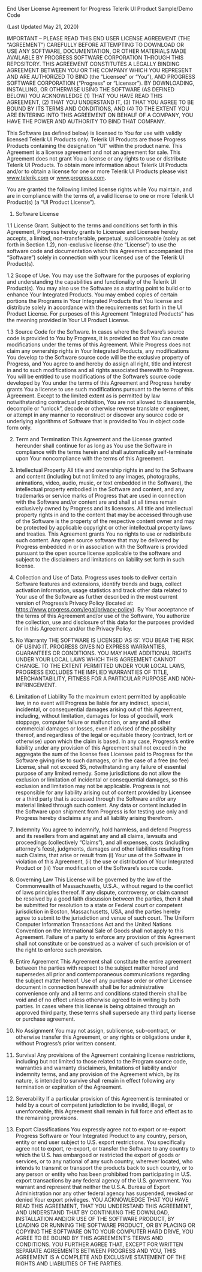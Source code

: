 End User License Agreement for Progress Telerik UI Product Sample/Demo Code

(Last Updated May 21, 2020)

IMPORTANT – PLEASE READ THIS END USER LICENSE AGREEMENT (THE “AGREEMENT”) CAREFULLY BEFORE ATTEMPTING TO DOWNLOAD OR USE ANY SOFTWARE, DOCUMENTATION, OR OTHER MATERIALS MADE AVAILABLE BY PROGRESS SOFTWARE CORPORATION THROUGH THIS REPOSITORY.  THIS AGREEMENT CONSTITUTES A LEGALLY BINDING AGREEMENT BETWEEN YOU OR THE COMPANY WHICH YOU REPRESENT AND ARE AUTHORIZED TO BIND (the “Licensee” or “You”), AND PROGRESS SOFTWARE CORPORATION (“Progress” or “Licensor”).  BY DOWNLOADING, INSTALLING, OR OTHERWISE USING THE SOFTWARE (AS DEFINED BELOW) YOU ACKNOWLEDGE (1) THAT YOU HAVE READ THIS AGREEMENT, (2) THAT YOU UNDERSTAND IT, (3) THAT YOU AGREE TO BE BOUND BY ITS TERMS AND CONDITIONS, AND (4) TO THE EXTENT YOU ARE ENTERING INTO THIS AGREEMENT ON BEHALF OF A COMPANY, YOU HAVE THE POWER AND AUTHORITY TO BIND THAT COMPANY.  

This Software (as defined below) is licensed to You for use with validly licensed Telerik UI Products only. Telerik UI Products are those Progress Products containing the designation “UI” within the product name. This Agreement is a license agreement and not an agreement for sale. This Agreement does not grant You a license or any rights to use or distribute Telerik UI Products. To obtain more information about Telerik UI Products and/or to obtain a license for one or more Telerik UI Products please visit www.telerik.com or www.progress.com.

You are granted the following limited license rights while You maintain, and are in compliance with the terms of, a valid license to one or more Telerik UI Product(s) (a “UI Product License”).

1. Software License

1.1 License Grant. Subject to the terms and conditions set forth in this Agreement, Progress hereby grants to Licensee and Licensee hereby accepts, a limited, non-transferable, perpetual, sublicenseable (solely as set forth in Section 1.2), non-exclusive license (the “License”) to use the software code and documentation which this Agreement accompanied (the “Software”) solely in connection with your licensed use of the Telerik UI Product(s). 

1.2 Scope of Use. You may use the Software for the purposes of exploring and understanding the capabilities and functionality of the Telerik UI Product(s). You may also use the Software as a starting point to build or to enhance Your Integrated Products. You may embed copies of certain portions the Programs in Your Integrated Products that You license and distribute solely in accordance with the requirements set forth in the UI Product License. For purposes of this Agreement “Integrated Products” has the meaning provided in Your UI Product License.

1.3 Source Code for the Software. In cases where the Software’s source code is provided to You by Progress, it is provided so that You can create modifications under the terms of this Agreement. While Progress does not claim any ownership rights in Your Integrated Products, any modifications You develop to the Software source code will be the exclusive property of Progress, and You agree to and hereby do assign all right, title and interest in and to such modifications and all rights associated therewith to Progress. You will be entitled to use modifications of the Software’s source code developed by You under the terms of this Agreement and Progress hereby grants You a license to use such modifications pursuant to the terms of this Agreement. Except to the limited extent as is permitted by law notwithstanding contractual prohibition, You are not allowed to disassemble, decompile or “unlock”, decode or otherwise reverse translate or engineer, or attempt in any manner to reconstruct or discover any source code or underlying algorithms of Software that is provided to You in object code form only.

2. Term and Termination
This Agreement and the License granted hereunder shall continue for as long as You use the Software in compliance with the terms herein and shall automatically self-terminate upon Your noncompliance with the terms of this Agreement. 

3. Intellectual Property
All title and ownership rights in and to the Software and content (including but not limited to any images, photographs, animations, video, audio, music, or text embedded in the Software), the intellectual property embodied in the Software and content, and any trademarks or service marks of Progress that are used in connection with the Software and/or content are and shall at all times remain exclusively owned by Progress and its licensors. All title and intellectual property rights in and to the content that may be accessed through use of the Software is the property of the respective content owner and may be protected by applicable copyright or other intellectual property laws and treaties. This Agreement grants You no rights to use or redistribute such content. Any open source software that may be delivered by Progress embedded in or in association with the Software is provided pursuant to the open source license applicable to the software and subject to the disclaimers and limitations on liability set forth in such license. 

4. Collection and Use of Data.
Progress uses tools to deliver certain Software features and extensions, identify trends and bugs, collect activation information, usage statistics and track other data related to Your use of the Software as further described in the most current version of Progress’s Privacy Policy (located at: https://www.progress.com/legal/privacy-policy). By Your acceptance of the terms of this Agreement and/or use of the Software, You authorize the collection, use and disclosure of this data for the purposes provided for in this Agreement and/or the Privacy Policy.

5. No Warranty
THE SOFTWARE IS LICENSED ‘AS IS’. YOU BEAR THE RISK OF USING IT. PROGRESS GIVES NO EXPRESS WARRANTIES, GUARANTEES OR CONDITIONS. YOU MAY HAVE ADDITIONAL RIGHTS UNDER YOUR LOCAL LAWS WHICH THIS AGREEMENT CANNOT CHANGE. TO THE EXTENT PERMITTED UNDER YOUR LOCAL LAWS, PROGRESS EXCLUDES THE IMPLIED WARRANTIES OF TITLE, MERCHANTABILITY, FITNESS FOR A PARTICULAR PURPOSE AND NON-INFRINGEMENT.

6. Limitation of Liability
To the maximum extent permitted by applicable law, in no event will Progress be liable for any indirect, special, incidental, or consequential damages arising out of this Agreement, including, without limitation, damages for loss of goodwill, work stoppage, computer failure or malfunction, or any and all other commercial damages or losses, even if advised of the possibility thereof, and regardless of the legal or equitable theory (contract, tort or otherwise) upon which the claim is based. In any case, Progress’s entire liability under any provision of this Agreement shall not exceed in the aggregate the sum of the license fees Licensee paid to Progress for the Software giving rise to such damages, or in the case of a free (no fee) License, shall not exceed $5, notwithstanding any failure of essential purpose of any limited remedy. Some jurisdictions do not allow the exclusion or limitation of incidental or consequential damages, so this exclusion and limitation may not be applicable. Progress is not responsible for any liability arising out of content provided by Licensee or a third party that is accessed through the Software and/or any material linked through such content. Any data or content included in the Software upon shipment from Progress is for testing use only and Progress hereby disclaims any and all liability arising therefrom. 

7. Indemnity
You agree to indemnify, hold harmless, and defend Progress and its resellers from and against any and all claims, lawsuits and proceedings (collectively “Claims”), and all expenses, costs (including attorney's fees), judgments, damages and other liabilities resulting from such Claims, that arise or result from (i) Your use of the Software in violation of this Agreement, (ii) the use or distribution of Your Integrated Product or (iii) Your modification of the Software’s source code. 

8. Governing Law
This License will be governed by the law of the Commonwealth of Massachusetts, U.S.A., without regard to the conflict of laws principles thereof. If any dispute, controversy, or claim cannot be resolved by a good faith discussion between the parties, then it shall be submitted for resolution to a state or Federal court or competent jurisdiction in Boston, Massachusetts, USA, and the parties hereby agree to submit to the jurisdiction and venue of such court. The Uniform Computer Information Transactions Act and the United Nations Convention on the International Sale of Goods shall not apply to this Agreement. Failure of a party to enforce any provision of this Agreement shall not constitute or be construed as a waiver of such provision or of the right to enforce such provision.

9. Entire Agreement
This Agreement shall constitute the entire agreement between the parties with respect to the subject matter hereof and supersedes all prior and contemporaneous communications regarding the subject matter hereof. Use of any purchase order or other Licensee document in connection herewith shall be for administrative convenience only and all terms and conditions stated therein shall be void and of no effect unless otherwise agreed to in writing by both parties. In cases where this license is being obtained through an approved third party, these terms shall supersede any third party license or purchase agreement.

10. No Assignment
You may not assign, sublicense, sub-contract, or otherwise transfer this Agreement, or any rights or obligations under it, without Progress’s prior written consent.

11. Survival
Any provisions of the Agreement containing license restrictions, including but not limited to those related to the Program source code, warranties and warranty disclaimers, limitations of liability and/or indemnity terms, and any provision of the Agreement which, by its nature, is intended to survive shall remain in effect following any termination or expiration of the Agreement.

12. Severability
If a particular provision of this Agreement is terminated or held by a court of competent jurisdiction to be invalid, illegal, or unenforceable, this Agreement shall remain in full force and effect as to the remaining provisions. 

13. Export Classifications
You expressly agree not to export or re-export Progress Software or Your Integrated Product to any country, person, entity or end user subject to U.S. export restrictions. You specifically agree not to export, re-export, or transfer the Software to any country to which the U.S. has embargoed or restricted the export of goods or services, or to any national of any such country, wherever located, who intends to transmit or transport the products back to such country, or to any person or entity who has been prohibited from participating in U.S. export transactions by any federal agency of the U.S. government. You warrant and represent that neither the U.S.A. Bureau of Export Administration nor any other federal agency has suspended, revoked or denied Your export privileges.
YOU ACKNOWLEDGE THAT YOU HAVE READ THIS AGREEMENT, THAT YOU UNDERSTAND THIS AGREEMENT, AND UNDERSTAND THAT BY CONTINUING THE DOWNLOAD, INSTALLATION AND/OR USE OF THE SOFTWARE PRODUCT, BY LOADING OR RUNNING THE SOFTWARE PRODUCT, OR BY PLACING OR COPYING THE SOFTWARE ONTO YOUR COMPUTER HARD DRIVE, YOU AGREE TO BE BOUND BY THIS AGREEMENT’S TERMS AND CONDITIONS. YOU FURTHER AGREE THAT, EXCEPT FOR WRITTEN SEPARATE AGREEMENTS BETWEEN PROGRESS AND YOU, THIS AGREEMENT IS A COMPLETE AND EXCLUSIVE STATEMENT OF THE RIGHTS AND LIABILITIES OF THE PARTIES. 

